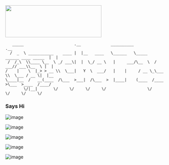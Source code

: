 <!-- <div style="width:50px ; height:50px">
![apache](https://user-images.githubusercontent.com/57041819/203818657-c2ec8719-a6db-4ce8-9ec0-e6febb50e2d3.jpg)
</div> -->

<img src='https://user-images.githubusercontent.com/57041819/203818657-c2ec8719-a6db-4ce8-9ec0-e6febb50e2d3.jpg' height=100 width=300>

```   
   _____                      .__             __________                             .__   
  /  _  \ ___________    ____ |  |__   ____   \______   \_____    ______ ____ _____  |  |  
 /  /_\  \\____ \__  \ _/ ___\|  |  \_/ __ \   |     ___/\__  \  /  ___// ___\\__  \ |  |  
/    |    \  |_> > __ \\  \___|   Y  \  ___/   |    |     / __ \_\___ \\  \___ / __ \|  |__
\____|__  /   __(____  /\___  >___|  /\___  >  |____|    (____  /____  >\___  >____  /____/
        \/|__|       \/     \/     \/     \/                  \/     \/     \/     \/            
 ```

 ### Says Hi
![image](https://user-images.githubusercontent.com/57041819/203818004-6873b49a-70a8-4314-83ec-87dc2ff06c04.png)

![image](https://user-images.githubusercontent.com/57041819/204083010-ef06bff9-0734-41aa-844f-e620852be769.png)

![image](https://user-images.githubusercontent.com/57041819/204083022-f2ee8092-5886-44f0-9b67-5578f166a3ab.png)

![image](https://user-images.githubusercontent.com/57041819/204083254-a790bab3-c565-48c1-ba5c-1021a088d6ae.png)

![image](https://user-images.githubusercontent.com/57041819/204083295-153384fd-f07e-498e-8a1d-cd3cb69b66f1.png)




